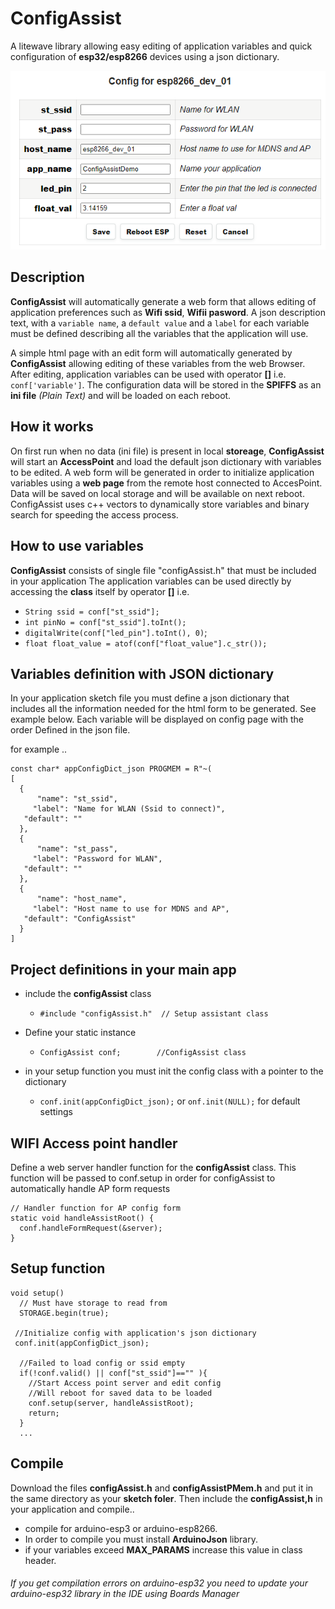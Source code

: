 # ConfigAssist
A litewave library allowing easy editing of application variables and quick configuration of **esp32/esp8266** devices 
using a json dictionary.
<p align="center">
  <img src="docs/config.png">
</p>

## Description
**ConfigAssist** will automatically generate a web form that allows editing of application preferences such as **Wifi ssid**, **Wifii pasword**. 
A json description text, with a `variable name`, a `default value` and a `label` for each variable must be defined describing all the 
variables that the application will use. 

A simple html page with an edit form will automatically generated by **ConfigAssist** allowing editing of these variables from the web 
Browser. After editing, application variables can be used with operator **[]**  i.e. ```conf['variable']```.
The configuration data will be stored in the **SPIFFS** as an **ini file** <em>(Plain Text)</em> and will be 
loaded on each reboot.

## How it works
On first run when no data (ini file) is present in local **storeage**, **ConfigAssist** will start an **AccessPoint** and load the
default json dictionary with variables to be edited. A web form will be generated in order to 
initialize application variables using a **web page** from the remote host connected to AccesPoint.
Data will be saved on local storage and will be available on next reboot. 
ConfigAssist uses c++ vectors to dynamically store variables and binary search for speeding the access process.

## How to use variables
**ConfigAssist** consists of single file "configAssist.h" that must be included in your application 
The application variables can be used directly by accessing the **class** itself by operator **[]**
i.e.

+ `String ssid = conf["st_ssid"];`
+ `int pinNo = conf["st_ssid"].toInt();`
+ `digitalWrite(conf["led_pin"].toInt(), 0)`;
+ `float float_value = atof(conf["float_value"].c_str());`

## Variables definition with JSON dictionary
In your application sketch file you must define a json dictionary that includes all the information needed 
for the html form to be generated. See example below. Each variable will be displayed on config page with the order 
Defined in the json file.

for example ..
```
const char* appConfigDict_json PROGMEM = R"~(
[
  {
      "name": "st_ssid",
     "label": "Name for WLAN (Ssid to connect)",
   "default": ""
  },
  {
      "name": "st_pass",
     "label": "Password for WLAN",
   "default": ""
  },
  {
      "name": "host_name",
     "label": "Host name to use for MDNS and AP",
   "default": "ConfigAssist"
  }  
]
```

## Project definitions in your main app

+ include the **configAssist**  class
  - `#include "configAssist.h"  // Setup assistant class`

+ Define your static instance
  - `ConfigAssist conf;        //ConfigAssist class`

+ in your setup function you must init the config class with a pointer to the dictionary
  - `conf.init(appConfigDict_json);` or `onf.init(NULL);` for default settings
 
## WIFI Access point handler
Define a web server handler function for the **configAssist** class. This function will be passed to 
conf.setup in order for configAssist to automatically handle AP form requests
```
// Handler function for AP config form
static void handleAssistRoot() { 
  conf.handleFormRequest(&server); 
}
```
## Setup function
```
void setup()
  // Must have storage to read from
  STORAGE.begin(true);
  
 //Initialize config with application's json dictionary
 conf.init(appConfigDict_json);  

  //Failed to load config or ssid empty
  if(!conf.valid() || conf["st_ssid"]=="" ){ 
    //Start Access point server and edit config
    //Will reboot for saved data to be loaded
    conf.setup(server, handleAssistRoot);
    return;
  }
  ...
  ```

## Compile
Download the files **configAssist.h** and **configAssistPMem.h** and put it in the same directory
as your **sketch foler**. Then include the **configAssist,h** in your application and compile..

+ compile for arduino-esp3 or arduino-esp8266.
+ In order to compile you must install **ArduinoJson** library.
+ if your variables exceed **MAX_PARAMS** increase this value in class header.

###### If you get compilation errors on arduino-esp32 you need to update your arduino-esp32 library in the IDE using Boards Manager
